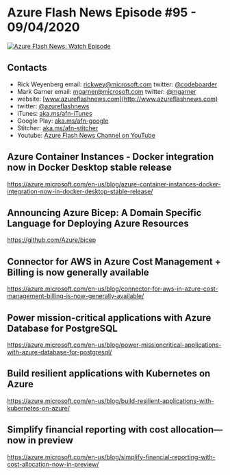 # Azure Flash News Episode #95 - 09/04/2020

[![Azure Flash News: Watch Episode](https://img.youtube.com/vi/ktkCBaCekag/0.jpg)](https://youtu.be/ktkCBaCekag "Azure Flash News: Episode 93")

## Contacts

* Rick Weyenberg  email: rickwey@microsoft.com twitter: [@codeboarder](https://www.twitter.com/codeboarder)
* Mark Garner email: mgarner@microsoft.com twitter: [@mgarner](https://www.twitter.com/mgarner)
* website: [www.azureflashnews.com](http://www.azureflashnews.com)
* twitter: [@azureflashnews](https://www.twitter.com/azureflashnews)
* iTunes: [aka.ms/afn-iTunes](https://aka.ms/afn-iTunes)
* Google Play: [aka.ms/afn-google](https://aka.ms/afn-google)
* Stitcher: [aka.ms/afn-stitcher](https://aka.ms/afn-stitcher)
* Youtube: [Azure Flash News Channel on YouTube](https://www.youtube.com/channel/UCV6U_D4q7OxQaf0rFfEb6fQ)

## Azure Container Instances - Docker integration now in Docker Desktop stable release
https://azure.microsoft.com/en-us/blog/azure-container-instances-docker-integration-now-in-docker-desktop-stable-release/

## Announcing Azure Bicep: A Domain Specific Language for Deploying Azure Resources
https://github.com/Azure/bicep

## Connector for AWS in Azure Cost Management + Billing is now generally available
https://azure.microsoft.com/en-us/blog/connector-for-aws-in-azure-cost-management-billing-is-now-generally-available/

## Power mission-critical applications with Azure Database for PostgreSQL
https://azure.microsoft.com/en-us/blog/power-missioncritical-applications-with-azure-database-for-postgresql/

## Build resilient applications with Kubernetes on Azure
https://azure.microsoft.com/en-us/blog/build-resilient-applications-with-kubernetes-on-azure/

## Simplify financial reporting with cost allocation—now in preview
https://azure.microsoft.com/en-us/blog/simplify-financial-reporting-with-cost-allocation-now-in-preview/

